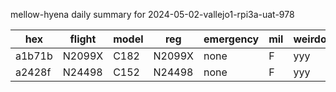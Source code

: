 mellow-hyena daily summary for 2024-05-02-vallejo1-rpi3a-uat-978

|hex|flight|model|reg|emergency|mil|weirdo|
|--|--|--|--|--|--|--|
|a1b71b|N2099X|C182|N2099X|none|F|yyy|
|a2428f|N24498|C152|N24498|none|F|yyy|
